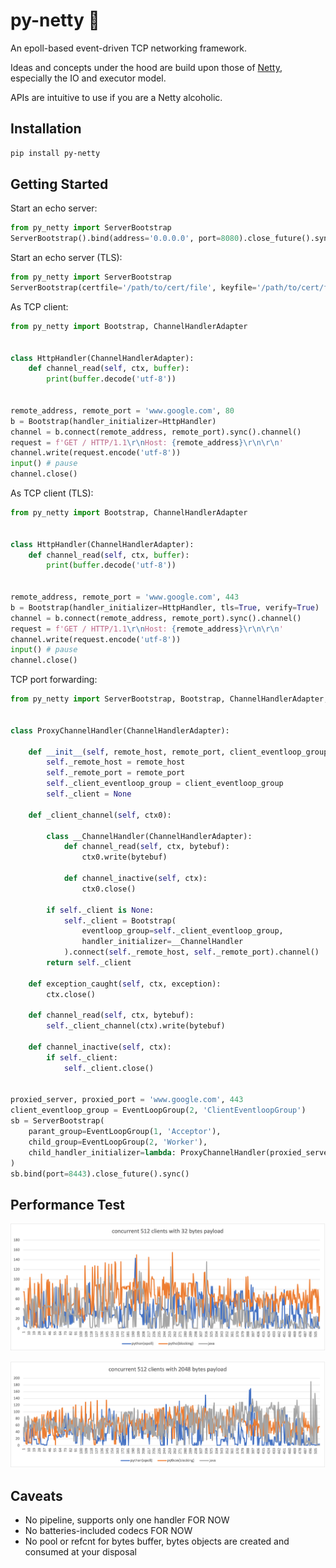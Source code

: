 # py-netty :rocket:

An epoll-based event-driven TCP networking framework.

Ideas and concepts under the hood are build upon those of [Netty](https://netty.io/), especially the IO and executor model.

APIs are intuitive to use if you are a Netty alcoholic.




## Installation

```bash
pip install py-netty
```

## Getting Started

Start an echo server:

```python
from py_netty import ServerBootstrap
ServerBootstrap().bind(address='0.0.0.0', port=8080).close_future().sync()
```

Start an echo server (TLS):

```python
from py_netty import ServerBootstrap
ServerBootstrap(certfile='/path/to/cert/file', keyfile='/path/to/cert/file').bind(address='0.0.0.0', port=9443).close_future().sync()
```

As TCP client:

```python
from py_netty import Bootstrap, ChannelHandlerAdapter


class HttpHandler(ChannelHandlerAdapter):
    def channel_read(self, ctx, buffer):
        print(buffer.decode('utf-8'))
        

remote_address, remote_port = 'www.google.com', 80
b = Bootstrap(handler_initializer=HttpHandler)
channel = b.connect(remote_address, remote_port).sync().channel()
request = f'GET / HTTP/1.1\r\nHost: {remote_address}\r\n\r\n'
channel.write(request.encode('utf-8'))
input() # pause
channel.close()
```


As TCP client (TLS):

```python
from py_netty import Bootstrap, ChannelHandlerAdapter


class HttpHandler(ChannelHandlerAdapter):
    def channel_read(self, ctx, buffer):
        print(buffer.decode('utf-8'))
        

remote_address, remote_port = 'www.google.com', 443
b = Bootstrap(handler_initializer=HttpHandler, tls=True, verify=True)
channel = b.connect(remote_address, remote_port).sync().channel()
request = f'GET / HTTP/1.1\r\nHost: {remote_address}\r\n\r\n'
channel.write(request.encode('utf-8'))
input() # pause
channel.close()
```

TCP port forwarding:

```python
from py_netty import ServerBootstrap, Bootstrap, ChannelHandlerAdapter, EventLoopGroup


class ProxyChannelHandler(ChannelHandlerAdapter):

    def __init__(self, remote_host, remote_port, client_eventloop_group):
        self._remote_host = remote_host
        self._remote_port = remote_port
        self._client_eventloop_group = client_eventloop_group
        self._client = None

    def _client_channel(self, ctx0):

        class __ChannelHandler(ChannelHandlerAdapter):
            def channel_read(self, ctx, bytebuf):
                ctx0.write(bytebuf)

            def channel_inactive(self, ctx):
                ctx0.close()

        if self._client is None:
            self._client = Bootstrap(
                eventloop_group=self._client_eventloop_group,
                handler_initializer=__ChannelHandler
            ).connect(self._remote_host, self._remote_port).channel()
        return self._client

    def exception_caught(self, ctx, exception):
        ctx.close()

    def channel_read(self, ctx, bytebuf):
        self._client_channel(ctx).write(bytebuf)

    def channel_inactive(self, ctx):
        if self._client:
            self._client.close()


proxied_server, proxied_port = 'www.google.com', 443
client_eventloop_group = EventLoopGroup(2, 'ClientEventloopGroup')
sb = ServerBootstrap(
    parant_group=EventLoopGroup(1, 'Acceptor'),
    child_group=EventLoopGroup(2, 'Worker'),
    child_handler_initializer=lambda: ProxyChannelHandler(proxied_server, proxied_port, client_eventloop_group)
)
sb.bind(port=8443).close_future().sync()
```


## Performance Test

![RTT with small packet](https://raw.githubusercontent.com/ruanhao/py-netty/master/rtts_512_32.png)

![RTT with large packet](https://raw.githubusercontent.com/ruanhao/py-netty/master/rtts_512_2048.png)


## Caveats

- No pipeline, supports only one handler FOR NOW
- No batteries-included codecs FOR NOW
- No pool or refcnt for bytes buffer, bytes objects are created and consumed at your disposal


